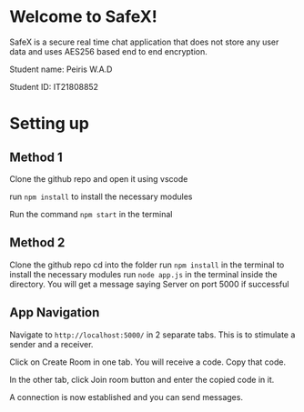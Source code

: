 # Welcome to SafeX!

SafeX is a secure real time chat application that does not store any user data and uses AES256 based end to end encryption.

Student name: Peiris W.A.D

Student ID: IT21808852

# Setting up
## Method 1
Clone the github repo and open it using vscode

run `npm install`  to install the necessary modules

Run the command `npm start` in the terminal

## Method 2
Clone the github repo
cd into the folder
run `npm install` in the terminal  to install the necessary modules 
run `node app.js`  in the terminal inside the directory.
You will get a message saying Server on port 5000 if successful

## App Navigation
Navigate to `http://localhost:5000/` in 2 separate tabs. This is to stimulate a sender and a receiver.

Click on Create Room in one tab. You will receive a code. Copy that code.

In the other tab, click Join room button and enter the copied code in it.

A connection is now established and you can send messages.
